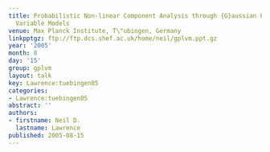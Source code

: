 ```yaml
---
title: Probabilistic Non-linear Component Analysis through {G}aussian Process Latent
  Variable Models
venue: Max Planck Institute, T\"ubingen, Germany
linkpptgz: ftp://ftp.dcs.shef.ac.uk/home/neil/gplvm.ppt.gz
year: '2005'
month: 8
day: '15'
group: gplvm
layout: talk
key: Lawrence:tuebingen05
categories:
- Lawrence:tuebingen05
abstract: ''
authors:
- firstname: Neil D.
  lastname: Lawrence
published: 2005-08-15
---
```

